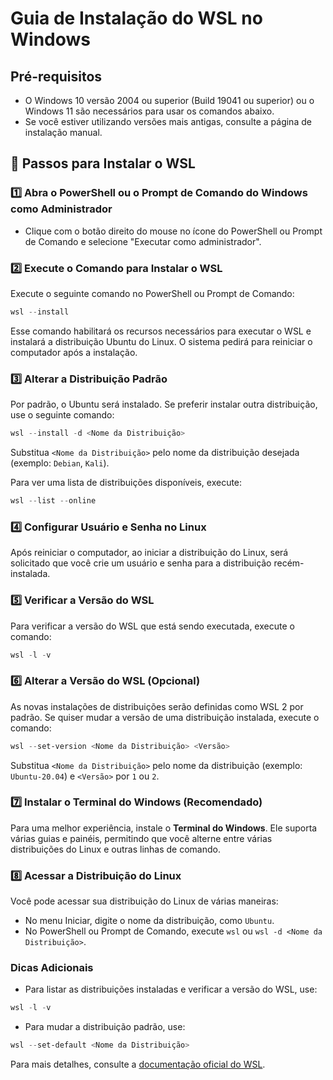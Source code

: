 # Guia de Instalação do WSL no Windows

## Pré-requisitos

- O Windows 10 versão 2004 ou superior (Build 19041 ou superior) ou o Windows 11 são necessários para usar os comandos abaixo.
- Se você estiver utilizando versões mais antigas, consulte a página de instalação manual.

## 🚀 Passos para Instalar o WSL

### 1️⃣ **Abra o PowerShell ou o Prompt de Comando do Windows como Administrador**

- Clique com o botão direito do mouse no ícone do PowerShell ou Prompt de Comando e selecione "Executar como administrador".

### 2️⃣ **Execute o Comando para Instalar o WSL**

Execute o seguinte comando no PowerShell ou Prompt de Comando:

```powershell
wsl --install
```

Esse comando habilitará os recursos necessários para executar o WSL e instalará a distribuição Ubuntu do Linux. O sistema pedirá para reiniciar o computador após a instalação.

### 3️⃣ **Alterar a Distribuição Padrão**

Por padrão, o Ubuntu será instalado. Se preferir instalar outra distribuição, use o seguinte comando:

```powershell
wsl --install -d <Nome da Distribuição>
```

Substitua `<Nome da Distribuição>` pelo nome da distribuição desejada (exemplo: `Debian`, `Kali`).

Para ver uma lista de distribuições disponíveis, execute:

```powershell
wsl --list --online
```

### 4️⃣ **Configurar Usuário e Senha no Linux**

Após reiniciar o computador, ao iniciar a distribuição do Linux, será solicitado que você crie um usuário e senha para a distribuição recém-instalada.

### 5️⃣ **Verificar a Versão do WSL**

Para verificar a versão do WSL que está sendo executada, execute o comando:

```powershell
wsl -l -v
```

### 6️⃣ **Alterar a Versão do WSL (Opcional)**

As novas instalações de distribuições serão definidas como WSL 2 por padrão. Se quiser mudar a versão de uma distribuição instalada, execute o comando:

```powershell
wsl --set-version <Nome da Distribuição> <Versão>
```

Substitua `<Nome da Distribuição>` pelo nome da distribuição (exemplo: `Ubuntu-20.04`) e `<Versão>` por `1` ou `2`.

### 7️⃣ **Instalar o Terminal do Windows (Recomendado)**

Para uma melhor experiência, instale o **Terminal do Windows**. Ele suporta várias guias e painéis, permitindo que você alterne entre várias distribuições do Linux e outras linhas de comando.

### 8️⃣ **Acessar a Distribuição do Linux**

Você pode acessar sua distribuição do Linux de várias maneiras:

- No menu Iniciar, digite o nome da distribuição, como `Ubuntu`.
- No PowerShell ou Prompt de Comando, execute `wsl` ou `wsl -d <Nome da Distribuição>`.

### Dicas Adicionais

- Para listar as distribuições instaladas e verificar a versão do WSL, use:

```powershell
wsl -l -v
```

- Para mudar a distribuição padrão, use:

```powershell
wsl --set-default <Nome da Distribuição>
```

Para mais detalhes, consulte a [documentação oficial do WSL](https://learn.microsoft.com/pt-br/windows/wsl/install).
